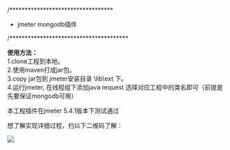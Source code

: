 /**********************************
 * jmeter mongodb插件
   
/***************************************


**使用方法：**<br />
1.clone工程到本地。<br />
2.使用maven打成jar包。<br />
3.copy jar包到 jmeter安装目录 \lib\ext 下。<br />
4.运行jmeter, 在线程组下添加java request 选择对应工程中的类名即可（前提是先要保证mongodb可用）<br />

本工程插件在jmeter 5.4.1版本下测试通过

想了解实现详细过程，扫以下二维码了解：

![](https://wx2.sinaimg.cn/bmiddle/006oh24igy1hjusx1xd7dj30b40b4wec.jpg)